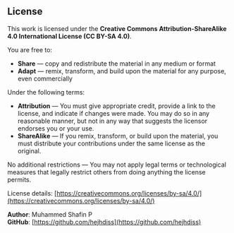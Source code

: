 ## License

This work is licensed under the **Creative Commons Attribution-ShareAlike 4.0 International License (CC BY-SA 4.0)**.

You are free to:

- **Share** — copy and redistribute the material in any medium or format
- **Adapt** — remix, transform, and build upon the material for any purpose, even commercially

Under the following terms:

- **Attribution** — You must give appropriate credit, provide a link to the license, and indicate if changes were made. You may do so in any reasonable manner, but not in any way that suggests the licensor endorses you or your use.
- **ShareAlike** — If you remix, transform, or build upon the material, you must distribute your contributions under the same license as the original.

No additional restrictions — You may not apply legal terms or technological measures that legally restrict others from doing anything the license permits.

License details: [https://creativecommons.org/licenses/by-sa/4.0/](https://creativecommons.org/licenses/by-sa/4.0/)

**Author**: Muhammed Shafin P  
**GitHub**: [https://github.com/hejhdiss](https://github.com/hejhdiss)
